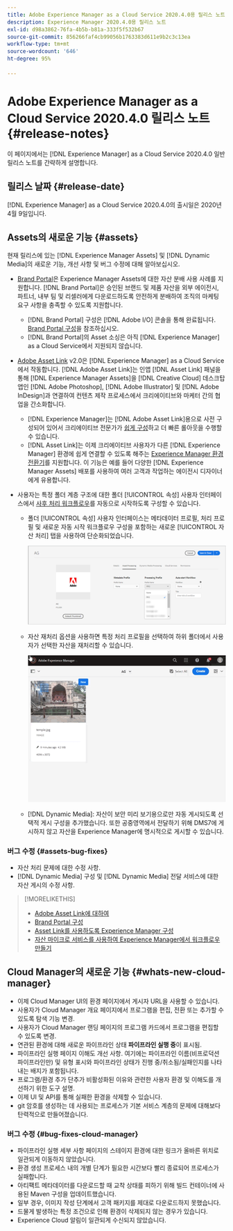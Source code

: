 ```yaml
---
title: Adobe Experience Manager as a Cloud Service 2020.4.0용 릴리스 노트
description: Experience Manager 2020.4.0용 릴리스 노트
exl-id: d98a3862-76fa-4b5b-b81a-333f5f532b67
source-git-commit: 856266faf4cb99056b1763383d611e9b2c3c13ea
workflow-type: tm+mt
source-wordcount: '646'
ht-degree: 95%

---
```


# Adobe Experience Manager as a Cloud Service 2020.4.0 릴리스 노트 {#release-notes}

이 페이지에서는 [!DNL Experience Manager] as a Cloud Service 2020.4.0 일반 릴리스 노트를 간략하게 설명합니다.

## 릴리스 날짜 {#release-date}

[!DNL Experience Manager] as a Cloud Service 2020.4.0의 출시일은 2020년 4월 9일입니다.

## Assets의 새로운 기능 {#assets}

현재 릴리스에 있는 [!DNL Experience Manager Assets] 및 [!DNL Dynamic Media]의 새로운 기능, 개선 사항 및 버그 수정에 대해 알아보십시오.

* [Brand Portal](https://experienceleague.adobe.com/docs/experience-manager-brand-portal/using/home.html)은 Experience Manager Assets에 대한 자산 분배 사용 사례를 지원합니다. [!DNL Brand Portal]은 승인된 브랜드 및 제품 자산을 외부 에이전시, 파트너, 내부 팀 및 리셀러에게 다운로드하도록 안전하게 분배하여 조직의 마케팅 요구 사항을 충족할 수 있도록 지원합니다.
   * [!DNL Brand Portal] 구성은 [!DNL Adobe I/O] 콘솔을 통해 완료됩니다. [Brand Portal 구성](https://experienceleague.adobe.com/docs/experience-manager-brand-portal/using/publish/configure-aem-assets-with-brand-portal.html)을 참조하십시오.
   * [!DNL Brand Portal]의 Asset 소싱은 아직 [!DNL Experience Manager] as a Cloud Service에서 지원되지 않습니다.

* [Adobe Asset Link](https://helpx.adobe.com/kr/enterprise/using/adobe-asset-link.html) v2.0은 [!DNL Experience Manager] as a Cloud Service에서 작동합니다. [!DNL Adobe Asset Link]는 인앱 [!DNL Asset Link] 패널을 통해 [!DNL Experience Manager Assets]을 [!DNL Creative Cloud] 데스크탑 앱인 [!DNL Adobe Photoshop], [!DNL Adobe Illustrator] 및 [!DNL Adobe InDesign]과 연결하여 컨텐츠 제작 프로세스에서 크리에이티브와 마케터 간의 협업을 간소화합니다.
   * [!DNL Experience Manager]는 [!DNL Adobe Asset Link]용으로 사전 구성되어 있어서 크리에이티브 전문가가 [쉽게 구성](https://helpx.adobe.com/kr/enterprise/using/configure-aem-assets-for-asset-link.html)하고 더 빠른 롤아웃을 수행할 수 있습니다.
   * [!DNL Asset Link]는 이제 크리에이티브 사용자가 다른 [!DNL Experience Manager] 환경에 쉽게 연결할 수 있도록 해주는 [Experience Manager 환경 전환기](https://helpx.adobe.com/kr/enterprise/using/manage-assets-using-adobe-asset-link.html#UseAdobeAssetLink)를 지원합니다. 이 기능은 예를 들어 다양한 [!DNL Experience Manager Assets] 배포를 사용하여 여러 고객과 작업하는 에이전시 디자이너에게 유용합니다.

* 사용자는 특정 폴더 계층 구조에 대한 폴더 [!UICONTROL 속성] 사용자 인터페이스에서 [사후 처리 워크플로우](/help/assets/asset-microservices-configure-and-use.md#post-processing-workflows)를 자동으로 시작하도록 구성할 수 있습니다.
   * 폴더 [!UICONTROL 속성] 사용자 인터페이스는 메타데이터 프로필, 처리 프로필 및 새로운 자동 시작 워크플로우 구성을 포함하는 새로운 [!UICONTROL 자산 처리] 탭을 사용하여 단순화되었습니다.

      ![처리 프로필은 폴더에 쉽게 적용할 수 있으며 폴더에 업로드된 모든 자산은 이러한 프로필을 사용하여 처리 중입니다](/help/assets/assets/asset-processing-folder-properties.png)

   * 자산 재처리 옵션을 사용하면 특정 처리 프로필을 선택하여 하위 폴더에서 사용자가 선택한 자산을 재처리할 수 있습니다.

      ![특정 처리 프로필을 사용하여 선택한 자산 재처리](/help/assets/assets/fpo-existing-asset-reprocess.gif)

   * [!DNL Dynamic Media]: 자산이 보안 미리 보기용으로만 자동 게시되도록 선택적 게시 구성을 추가했습니다. 또한 공중영역에서 전달하기 위해 DMS7에 게시하지 않고 자산을 Experience Manager에 명시적으로 게시할 수 있습니다.

### 버그 수정 {#assets-bug-fixes}

* 자산 처리 문제에 대한 수정 사항.
* [!DNL Dynamic Media] 구성 및 [!DNL Dynamic Media] 전달 서비스에 대한 자산 게시의 수정 사항.

>[!MORELIKETHIS]
>
>* [Adobe Asset Link에 대하여](https://www.adobe.com/kr/creativecloud/business/enterprise/adobe-asset-link.html)
>* [Brand Portal 구성](https://experienceleague.adobe.com/docs/experience-manager-brand-portal/using/publish/configure-aem-assets-with-brand-portal.html)
>* [Asset Link를 사용하도록 Experience Manager 구성](https://helpx.adobe.com/enterprise/using/configure-aem-assets-for-asset-link.html)
>* [자산 마이크로 서비스를 사용하여 Experience Manager에서 워크플로우 만들기](https://experienceleague.adobe.com/docs/experience-manager-cloud-service/assets/manage/asset-microservices-configure-and-use.html#post-processing-workflows)


## Cloud Manager의 새로운 기능 {#whats-new-cloud-manager}

* 이제 Cloud Manager UI의 환경 페이지에서 게시자 URL을 사용할 수 있습니다.
* 사용자가 Cloud Manager 개요 페이지에서 프로그램을 편집, 전환 또는 추가할 수 있도록 탐색 기능 변경.
* 사용자가 Cloud Manager 랜딩 페이지의 프로그램 카드에서 프로그램을 편집할 수 있도록 변경.
* 연관된 환경에 대해 새로운 파이프라인 상태 **파이프라인 실행 중**&#x200B;이 표시됨.
* 파이프라인 실행 페이지 이해도 개선 사항. 여기에는 파이프라인 이름(비프로덕션 파이프라인만) 및 유형 표시와 파이프라인 상태가 진행 중/취소됨/실패인지를 나타내는 배지가 포함됩니다.
* 프로그램/환경 추가 단추가 비활성화된 이유와 관련한 사용자 환경 및 이해도를 개선하기 위한 도구 설명.
* 이제 UI 및 API를 통해 실패한 환경을 삭제할 수 있습니다.
* git 암호를 생성하는 데 사용되는 프로세스가 기본 서비스 계층의 문제에 대해보다 탄력적으로 만들어졌습니다.

### 버그 수정 {#bug-fixes-cloud-manager}

* 파이프라인 실행 세부 사항 페이지의 스테이지 환경에 대한 링크가 올바른 위치로 일관되게 이동하지 않았습니다.
* 환경 생성 프로세스 내의 개별 단계가 필요한 시간보다 빨리 종료되어 프로세스가 실패합니다.
* 아티팩트 메타데이터를 다운로드할 때 교착 상태를 피하기 위해 빌드 컨테이너에 사용된 Maven 구성을 업데이트했습니다.
* 일부 경우, 이미지 작성 단계에서 고객 패키지를 제대로 다운로드하지 못했습니다.
* 드물게 발생하는 특정 조건으로 인해 환경이 삭제되지 않는 경우가 있습니다.
* Experience Cloud 알림이 일관되게 수신되지 않았습니다.
